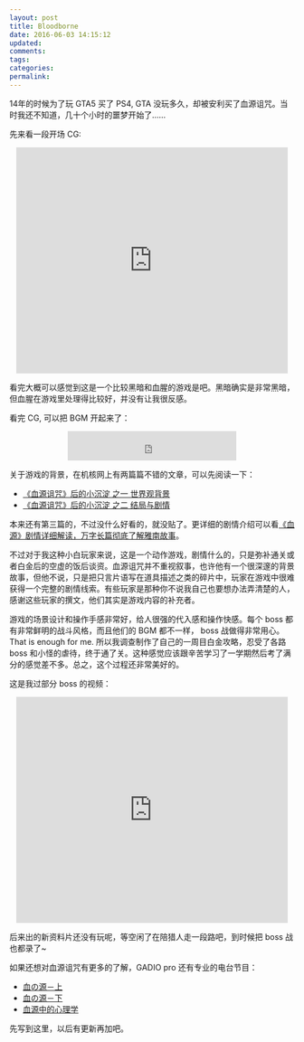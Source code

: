 ```yaml
---
layout: post
title: Bloodborne
date: 2016-06-03 14:15:12
updated:
comments:
tags:
categories:
permalink:
---
```


14年的时候为了玩 GTA5 买了 PS4, GTA 没玩多久，却被安利买了血源诅咒。当时我还不知道，几十个小时的噩梦开始了……

<!--more-->

先来看一段开场 CG:

<center><iframe src="http://www.tudou.com/programs/view/html5embed.action?type=0&code=OVMSOSKLxI0&lcode=&resourceId=22183862_06_05_99" allowtransparency="true" allowfullscreen="true" allowfullscreenInteractive="true" scrolling="no" border="0" frameborder="0" style="width:480px;height:400px;"></iframe></center>

看完大概可以感觉到这是一个比较黑暗和血腥的游戏是吧。黑暗确实是非常黑暗，但血腥在游戏里处理得比较好，并没有让我很反感。

看完 CG, 可以把 BGM 开起来了：

<center><iframe frameborder="no" border="0" marginwidth="0" marginheight="0" width=298 height=52 src="http://music.163.com/outchain/player?type=2&id=407759965&auto=0&height=32"></iframe></center>

关于游戏的背景，在机核网上有两篇篇不错的文章，可以先阅读一下：
- [《血源诅咒》后的小沉淀 之一 世界观背景](http://www.g-cores.com/articles/15790)
- [《血源诅咒》后的小沉淀 之二 结局与剧情](http://www.g-cores.com/articles/15846)

本来还有第三篇的，不过没什么好看的，就没贴了。更详细的剧情介绍可以看[《血源》剧情详细解读，万字长篇彻底了解雅南故事](http://bbs.tgbus.com/thread-6002634-1-1.html)。

不过对于我这种小白玩家来说，这是一个动作游戏，剧情什么的，只是弥补通关或者白金后的空虚的饭后谈资。血源诅咒并不重视叙事，也许他有一个很深邃的背景故事，但他不说，只是把只言片语写在道具描述之类的碎片中，玩家在游戏中很难获得一个完整的剧情线索。有些玩家是那种你不说我自己也要想办法弄清楚的人，感谢这些玩家的撰文，他们其实是游戏内容的补充者。

游戏的场景设计和操作手感非常好，给人很强的代入感和操作快感。每个 boss 都有非常鲜明的战斗风格，而且他们的 BGM 都不一样， boss 战做得非常用心。That is enough for me. 所以我调查制作了自己的一周目白金攻略，忍受了各路 boss 和小怪的虐待，终于通了关。这种感觉应该跟辛苦学习了一学期然后考了满分的感觉差不多。总之，这个过程还非常美好的。

这是我过部分 boss 的视频：

<center><iframe src="http://www.tudou.com/programs/view/html5embed.action?type=0&code=fpwKRH1yugM&lcode=&resourceId=22183862_06_05_99" allowtransparency="true" allowfullscreen="true" allowfullscreenInteractive="true" scrolling="no" border="0" frameborder="0" style="width:480px;height:400px;"></iframe></center>

后来出的新资料片还没有玩呢，等空闲了在陪猎人走一段路吧，到时候把 boss 战也都录了~

如果还想对血源诅咒有更多的了解，GADIO pro 还有专业的电台节目：
- [血の源－上](http://www.g-cores.com/volumes/15138)
- [血の源－下](http://www.g-cores.com/volumes/15166)
- [血源中的心理学](http://www.g-cores.com/volumes/15032)

先写到这里，以后有更新再加吧。
